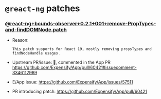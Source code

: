 # `@react-ng` patches

### [@react-ng+bounds-observer+0.2.1+001+remove-PropTypes-and-findDOMNode.patch](@react-ng+bounds-observer+0.2.1+001+remove-PropTypes-and-findDOMNode.patch)

- Reason:
  
    ```
    This patch supports for React 19, mostly removing propsTypes and findNodeHandle usages.
    ```
  
- Upstream PR/issue: 🛑, commented in the App PR https://github.com/Expensify/App/pull/60421#issuecomment-3346112989
- E/App issue: https://github.com/Expensify/App/issues/57511
- PR introducing patch: https://github.com/Expensify/App/pull/60421